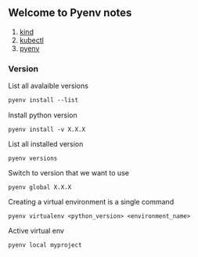 
## Welcome to Pyenv notes

1. [kind](./kind.md)
2. [kubectl](./kubectl.md)
3. [pyenv](./pyenv.md)

### Version

List all avalaible versions

```markdown
pyenv install --list
```
Install python version

```
pyenv install -v X.X.X
```
List all installed version

```
pyenv versions
```
Switch to version that we want to use

```
pyenv global X.X.X
```

Creating a virtual environment is a single command
```
pyenv virtualenv <python_version> <environment_name>
```

Active virtual env
```
pyenv local myproject
```
